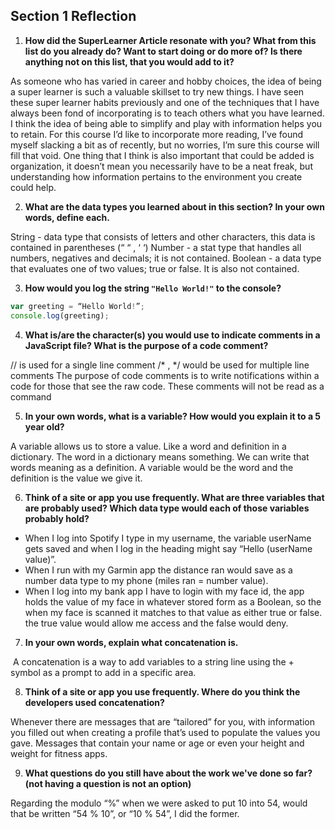 ## Section 1 Reflection

1. **How did the SuperLearner Article resonate with you? What from this list do you already do? Want to start doing or do more of? Is there anything not on this list, that you would add to it?**

 As someone who has varied in career and hobby choices, the idea of being a super learner is such a valuable skillset to try new things. I have seen these super learner habits previously and one of the techniques that I have always been fond of incorporating is to teach others what you have learned. I think the idea of being able to simplify and play with information helps you to retain. For this course I’d like to incorporate more reading, I’ve found myself slacking a bit as of recently, but no worries, I’m sure this course will fill that void. One thing that I think is also important that could be added is organization, it doesn’t mean you necessarily have to be a neat freak, but understanding how information pertains to the environment you create could help.


2. **What are the data types you learned about in this section? In your own words, define each.**

String - data type that consists of letters and other characters, this data is contained in parentheses (“ “ , ‘ ‘)
Number - a stat type that handles all numbers, negatives and decimals; it is not contained.
Boolean - a data type that evaluates one of two values; true or false. It is also not contained.

3. **How would you log the string `"Hello World!"` to the console?**

```Javascript
var greeting = “Hello World!”;
console.log(greeting);
```

4. **What is/are the character(s) you would use to indicate comments in a JavaScript file? What is the purpose of a code comment?**

// is used for a single line comment
/* , */ would be used for multiple line comments
The purpose of code comments is to write notifications within a code for those that see the raw code. These comments will not be read as a command

5. **In your own words, what is a variable? How would you explain it to a 5 year old?**

A variable allows us to store a value. Like a word and definition in a dictionary. The word in a dictionary means something. We can write that words meaning as a definition. A variable would be the word and the definition is the value we give it.

6. **Think of a site or app you use frequently. What are three variables that are probably used? Which data type would each of those variables probably hold?**

- When I log into Spotify I type in my username, the variable userName gets saved and when I log in the heading might say “Hello
(userName value)”.
- When I run with my Garmin app the distance ran would save as a number data type to my phone (miles ran = number value).
- When I log into my bank app I have to login with my face id,  the app holds the value of my face in whatever stored form as a Boolean, so the when my face is scanned it matches to that value as either true or false. the true value would allow me access and the false would deny.

7. **In your own words, explain what concatenation is.**

 A concatenation is a way to add variables to a string line using the + symbol as a prompt to add in a specific area.

8. **Think of a site or app you use frequently. Where do you think the developers used concatenation?**

Whenever there are messages that are “tailored” for you, with information you filled out when creating a profile that’s used to populate the values you gave. Messages that contain your name or age or even your height and weight for fitness apps.

9. **What questions do you still have about the work we've done so far? (not having a question is not an option)**

Regarding the modulo “%” when we were asked to put 10 into 54, would that be written “54 % 10”, or “10 % 54”, I did the former.
